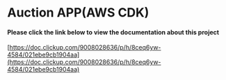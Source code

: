 # Auction APP(AWS CDK)

#### Please click the link below to view the documentation about this project
[https://doc.clickup.com/9008028636/p/h/8ceq6yw-4584/021ebe9cb1904aa](https://doc.clickup.com/9008028636/p/h/8ceq6yw-4584/021ebe9cb1904aa)


